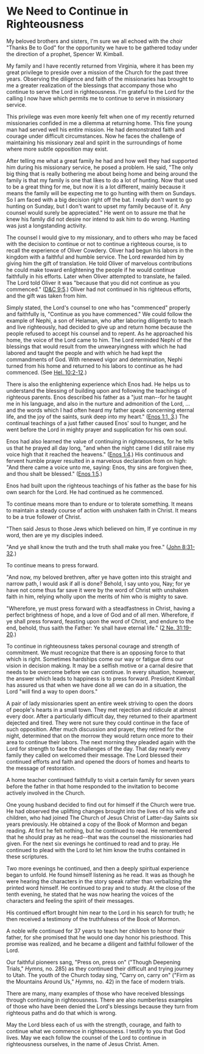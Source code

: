 # We Need to Continue in Righteousness

My beloved brothers and sisters, I'm sure we all echoed with the choir "Thanks
Be to God" for the opportunity we have to be gathered today under the
direction of a prophet, Spencer W. Kimball.

My family and I have recently returned from Virginia, where it has been my
great privilege to preside over a mission of the Church for the past three
years. Observing the diligence and faith of the missionaries has brought to me
a greater realization of the blessings that accompany those who continue to
serve the Lord in righteousness. I'm grateful to the Lord for the calling I
now have which permits me to continue to serve in missionary service.

This privilege was even more keenly felt when one of my recently returned
missionaries confided in me a dilemma at returning home. This fine young man
had served well his entire mission. He had demonstrated faith and courage
under difficult circumstances. Now he faces the challenge of maintaining his
missionary zeal and spirit in the surroundings of home where more subtle
opposition may exist.

After telling me what a great family he had and how well they had supported
him during his missionary service, he posed a problem. He said, "The only big
thing that is really bothering me about being home and being around the family
is that my family is one that likes to do a lot of hunting. Now that used to
be a great thing for me, but now it is a lot different, mainly because it
means the family will be expecting me to go hunting with them on Sundays. So I
am faced with a big decision right off the bat. I really don't want to go
hunting on Sunday, but I don't want to upset my family because of it. Any
counsel would surely be appreciated." He went on to assure me that he knew his
family did not desire nor intend to ask him to do wrong. Hunting was just a
longstanding activity.

The counsel I would give to my missionary, and to others who may be faced with
the decision to continue or not to continue a righteous course, is to recall
the experience of Oliver Cowdery. Oliver had begun his labors in the kingdom
with a faithful and humble service. The Lord rewarded him by giving him the
gift of translation. He told Oliver of marvelous contributions he could make
toward enlightening the people if he would continue faithfully in his efforts.
Later when Oliver attempted to translate, he failed. The Lord told Oliver it
was "because that you did not continue as you commenced." ([D&amp;C
9:5](https://www.lds.org/scriptures/dc-testament/dc/9.5?lang=eng#4).) Oliver
had not continued in his righteous efforts, and the gift was taken from him.

Simply stated, the Lord's counsel to one who has "commenced" properly and
faithfully is, "Continue as you have commenced." We could follow the example
of Nephi, a son of Helaman, who after laboring diligently to teach and live
righteously, had decided to give up and return home because the people refused
to accept his counsel and to repent. As he approached his home, the voice of
the Lord came to him. The Lord reminded Nephi of the blessings that would
result from the unwearyingness with which he had labored and taught the people
and with which he had kept the commandments of God. With renewed vigor and
determination, Nephi turned from his home and returned to his labors to
continue as he had commenced. (See [Hel.
10:2-12](https://www.lds.org/scriptures/bofm/hel/10.2-12?lang=eng#1).)

There is also the enlightening experience which Enos had. He helps us to
understand the blessing of building upon and following the teachings of
righteous parents. Enos described his father as a "just man--for he taught me
in his language, and also in the nurture and admonition of the Lord, ... and the
words which I had often heard my father speak concerning eternal life, and the
joy of the saints, sunk deep into my heart." ([Enos 1:1,
3](https://www.lds.org/scriptures/bofm/enos/1.1%2C3?lang=eng#0).) The
continual teachings of a just father caused Enos' soul to hunger, and he went
before the Lord in mighty prayer and supplication for his own soul.

Enos had also learned the value of continuing in righteousness, for he tells
us that he prayed all day long, "and when the night came I did still raise my
voice high that it reached the heavens." ([Enos
1:4](https://www.lds.org/scriptures/bofm/enos/1.4?lang=eng#3).) His continuous
and fervent humble prayer resulted in a marvelous declaration from on high:
"And there came a voice unto me, saying: Enos, thy sins are forgiven thee, and
thou shalt be blessed." ([Enos
1:5](https://www.lds.org/scriptures/bofm/enos/1.5?lang=eng#4).)

Enos had built upon the righteous teachings of his father as the base for his
own search for the Lord. He had continued as he commenced.

To continue means more than to endure or to tolerate something. It means to
maintain a steady course of action with unshaken faith in Christ. It means to
be a true follower of Christ.

"Then said Jesus to those Jews which believed on him, If ye continue in my
word, then are ye my disciples indeed.

"And ye shall know the truth and the truth shall make you free." ([John
8:31-32](https://www.lds.org/scriptures/nt/john/8.31-32?lang=eng#30).)

To continue means to press forward.

"And now, my beloved brethren, after ye have gotten into this straight and
narrow path, I would ask if all is done? Behold, I say unto you, Nay; for ye
have not come thus far save it were by the word of Christ with unshaken faith
in him, relying wholly upon the merits of him who is mighty to save.

"Wherefore, ye must press forward with a steadfastness in Christ, having a
perfect brightness of hope, and a love of God and of all men. Wherefore, if ye
shall press forward, feasting upon the word of Christ, and endure to the end,
behold, thus saith the Father: Ye shall have eternal life." ([2 Ne.
31:19-20](https://www.lds.org/scriptures/bofm/2-ne/31.19-20?lang=eng#18).)

To continue in righteousness takes personal courage and strength of
commitment. We must recognize that there is an opposing force to that which is
right. Sometimes hardships come our way or fatigue dims our vision in decision
making. It may be a selfish motive or a carnal desire that needs to be
overcome before we can continue. In every situation, however, the answer which
leads to happiness is to press forward. President Kimball has assured us that
when we have done all we can do in a situation, the Lord "will find a way to
open doors."

A pair of lady missionaries spent an entire week striving to open the doors of
people's hearts in a small town. They met rejection and ridicule at almost
every door. After a particularly difficult day, they returned to their
apartment dejected and tired. They were not sure they could continue in the
face of such opposition. After much discussion and prayer, they retired for
the night, determined that on the morrow they would return once more to their
area to continue their labors. The next morning they pleaded again with the
Lord for strength to face the challenges of the day. That day nearly every
family they called on welcomed their message. The Lord blessed their continued
efforts and faith and opened the doors of homes and hearts to the message of
restoration.

A home teacher continued faithfully to visit a certain family for seven years
before the father in that home responded to the invitation to become actively
involved in the Church.

One young husband decided to find out for himself if the Church were true. He
had observed the uplifting changes brought into the lives of his wife and
children, who had joined The Church of Jesus Christ of Latter-day Saints six
years previously. He obtained a copy of the Book of Mormon and began reading.
At first he felt nothing, but he continued to read. He remembered that he
should pray as he read--that was the counsel the missionaries had given. For
the next six evenings he continued to read and to pray. He continued to plead
with the Lord to let him know the truths contained in these scriptures.

Two more evenings he continued, and then a deeply spiritual experience began
to unfold. He found himself listening as he read. It was as though he were
hearing the characters in the story speak rather than verbalizing the printed
word himself. He continued to pray and to study. At the close of the tenth
evening, he stated that he was now hearing the voices of the characters and
feeling the spirit of their messages.

His continued effort brought him near to the Lord in his search for truth; he
then received a testimony of the truthfulness of the Book of Mormon.

A noble wife continued for 37 years to teach her children to honor their
father, for she promised that he would one day honor his priesthood. This
promise was realized, and he became a diligent and faithful follower of the
Lord.

Our faithful pioneers sang, "Press on, press on" ("Though Deepening Trials,"
_Hymns,_ no. 285) as they continued their difficult and trying journey to
Utah. The youth of the Church today sing, "Carry on, carry on" ("Firm as the
Mountains Around Us," _Hymns,_ no. 42) in the face of modern trials.

There are many, many examples of those who have received blessings through
continuing in righteousness. There are also numberless examples of those who
have been denied the Lord's blessings because they turn from righteous paths
and do that which is wrong.

May the Lord bless each of us with the strength, courage, and faith to
continue what we commence in righteousness. I testify to you that God lives.
May we each follow the counsel of the Lord to continue in righteousness
ourselves, in the name of Jesus Christ. Amen.

